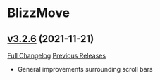 # BlizzMove

## [v3.2.6](https://github.com/Kiatra/BlizzMove/tree/v3.2.6) (2021-11-21)
[Full Changelog](https://github.com/Kiatra/BlizzMove/commits/v3.2.6) [Previous Releases](https://github.com/Kiatra/BlizzMove/releases)

- General improvements surrounding scroll bars  
